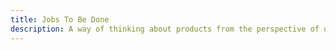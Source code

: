 ```yaml
---
title: Jobs To Be Done
description: A way of thinking about products from the perspective of user goals. What does someone hire the product to do?
---
```

